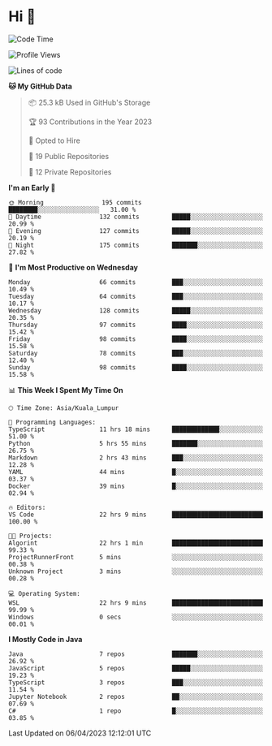 <h1>Hi 👋</h1>

<!--START_SECTION:waka-->
![Code Time](http://img.shields.io/badge/Code%20Time-133%20hrs%2035%20mins-blue)

![Profile Views](http://img.shields.io/badge/Profile%20Views-15-blue)

![Lines of code](https://img.shields.io/badge/From%20Hello%20World%20I%27ve%20Written-650.3%20thousand%20lines%20of%20code-blue)

**🐱 My GitHub Data** 

> 📦 25.3 kB Used in GitHub's Storage 
 > 
> 🏆 93 Contributions in the Year 2023
 > 
> 💼 Opted to Hire
 > 
> 📜 19 Public Repositories 
 > 
> 🔑 12 Private Repositories 
 > 
**I'm an Early 🐤** 

```text
🌞 Morning                195 commits         ████████░░░░░░░░░░░░░░░░░   31.00 % 
🌆 Daytime                132 commits         █████░░░░░░░░░░░░░░░░░░░░   20.99 % 
🌃 Evening                127 commits         █████░░░░░░░░░░░░░░░░░░░░   20.19 % 
🌙 Night                  175 commits         ███████░░░░░░░░░░░░░░░░░░   27.82 % 
```
📅 **I'm Most Productive on Wednesday** 

```text
Monday                   66 commits          ███░░░░░░░░░░░░░░░░░░░░░░   10.49 % 
Tuesday                  64 commits          ███░░░░░░░░░░░░░░░░░░░░░░   10.17 % 
Wednesday                128 commits         █████░░░░░░░░░░░░░░░░░░░░   20.35 % 
Thursday                 97 commits          ████░░░░░░░░░░░░░░░░░░░░░   15.42 % 
Friday                   98 commits          ████░░░░░░░░░░░░░░░░░░░░░   15.58 % 
Saturday                 78 commits          ███░░░░░░░░░░░░░░░░░░░░░░   12.40 % 
Sunday                   98 commits          ████░░░░░░░░░░░░░░░░░░░░░   15.58 % 
```


📊 **This Week I Spent My Time On** 

```text
🕑︎ Time Zone: Asia/Kuala_Lumpur

💬 Programming Languages: 
TypeScript               11 hrs 18 mins      █████████████░░░░░░░░░░░░   51.00 % 
Python                   5 hrs 55 mins       ███████░░░░░░░░░░░░░░░░░░   26.75 % 
Markdown                 2 hrs 43 mins       ███░░░░░░░░░░░░░░░░░░░░░░   12.28 % 
YAML                     44 mins             █░░░░░░░░░░░░░░░░░░░░░░░░   03.37 % 
Docker                   39 mins             █░░░░░░░░░░░░░░░░░░░░░░░░   02.94 % 

🔥 Editors: 
VS Code                  22 hrs 9 mins       █████████████████████████   100.00 % 

🐱‍💻 Projects: 
Algorint                 22 hrs 1 min        █████████████████████████   99.33 % 
ProjectRunnerFront       5 mins              ░░░░░░░░░░░░░░░░░░░░░░░░░   00.38 % 
Unknown Project          3 mins              ░░░░░░░░░░░░░░░░░░░░░░░░░   00.28 % 

💻 Operating System: 
WSL                      22 hrs 9 mins       █████████████████████████   99.99 % 
Windows                  0 secs              ░░░░░░░░░░░░░░░░░░░░░░░░░   00.01 % 
```

**I Mostly Code in Java** 

```text
Java                     7 repos             ███████░░░░░░░░░░░░░░░░░░   26.92 % 
JavaScript               5 repos             █████░░░░░░░░░░░░░░░░░░░░   19.23 % 
TypeScript               3 repos             ███░░░░░░░░░░░░░░░░░░░░░░   11.54 % 
Jupyter Notebook         2 repos             ██░░░░░░░░░░░░░░░░░░░░░░░   07.69 % 
C#                       1 repo              █░░░░░░░░░░░░░░░░░░░░░░░░   03.85 % 
```




 Last Updated on 06/04/2023 12:12:01 UTC
<!--END_SECTION:waka-->
